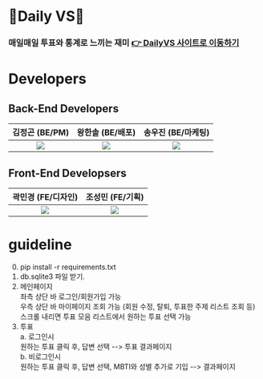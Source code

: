 # 🔴Daily VS🔵
### 매일매일 투표와 통계로 느끼는 재미 [👉 DailyVS 사이트로 이동하기](https://daily-vs.com/)

#  Developers 

## Back-End Developers 
| 김정곤 (BE/PM)| 왕한솔 (BE/배포)| 송우진 (BE/마케팅)|
| :--: | :--: | :--: |
| [<img src="https://img.shields.io/badge/GitHub-181717?style=for-the-badge&logo=GitHub&logoColor=white"/>](https://github.com/Jeonggon-Kim) | [<img src="https://img.shields.io/badge/GitHub-181717?style=for-the-badge&logo=GitHub&logoColor=white"/>](https://github.com/hasoleee) | [<img src="https://img.shields.io/badge/GitHub-181717?style=for-the-badge&logo=GitHub&logoColor=white"/>](https://github.com/song-jin-jin) |


## Front-End Developsers
| 곽민경 (FE/디자인)| 조성민 (FE/기획) |
| :--: | :--: |
| [<img src="https://img.shields.io/badge/GitHub-181717?style=for-the-badge&logo=GitHub&logoColor=white"/>](https://github.com/mikio999) | [<img src="https://img.shields.io/badge/GitHub-181717?style=for-the-badge&logo=GitHub&logoColor=white"/>](https://github.com/noviceo) |


# guideline </br>
0. pip install -r requirements.txt </br>
1. db.sqlite3 파일 받기. </br>
2. 메인페이지 </br>
    좌측 상단 바 로그인/회원가입 가능 </br>
    우측 상단 바 마이페이지 조회 가능 (회원 수정, 탈퇴, 투표한 주제 리스트 조회 등) </br>
    스크롤 내리면 투표 모음 리스트에서 원하는 투표 선택 가능 </br>
3. 투표 </br>
    a. 로그인시 </br>
        원하는 투표 클릭 후, 답변 선택 --> 투표 결과페이지 </br>
    b. 비로그인시 </br>
        원하는 투표 클릭 후, 답변 선택, MBTI와 성별 추가로 기입 --> 결과페이지 </br>



